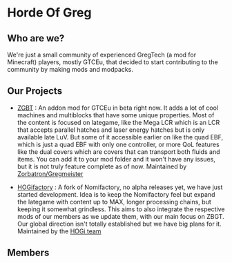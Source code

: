 # Horde Of Greg

## Who are we?
We're just a small community of experienced GregTech (a mod for Minecraft) players, mostly GTCEu, that decided to start contributing to the community by making mods and modpacks.

## Our Projects
- [ZGBT](https://github.com/Zorbatron/ZBGT) : An addon mod for GTCEu in beta right now. It adds a lot of cool machines and multiblocks that have some unique properties. Most of the content is focused on lategame, like the Mega LCR which is an LCR that accepts parallel hatches and laser energy hatches but is only available late LuV. But some of it accessible earlier on like the quad EBF, which is just a quad EBF with only one controller, or more QoL features like the dual covers which are covers that can transport both fluids and items. 
You can add it to your mod folder and it won't have any issues, but it is not truly feature complete as of now. 
Maintained by [Zorbatron/Gregmeister](https://github.com/Zorbatron) 

- [HOGifactory](https://github.com/Horde-Of-Greg/HOGifactory) : A fork of Nomifactory, no alpha releases yet, we have just started development. Idea is to keep the Nomifactory feel but expand the lategame with content up to MAX, longer processing chains, but keeping it somewhat grindless. This aims to also integrate the respective mods of our members as we update them, with our main focus on ZBGT. Our global direction isn't totally established but we have big plans for it.
Maintained by the [HOGi team](https://github.com/orgs/Horde-Of-Greg/teams/hogi-team)

## Members
